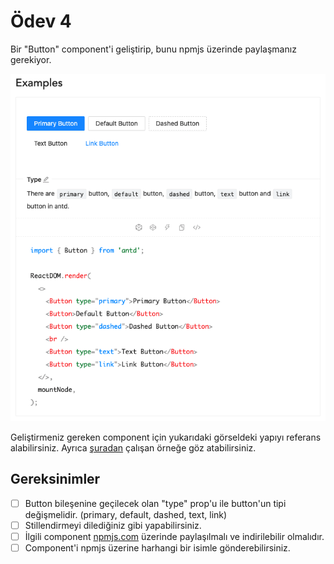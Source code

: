 # Ödev 4

Bir "Button" component'i geliştirip, bunu npmjs üzerinde paylaşmanız gerekiyor.

![preview](https://raw.githubusercontent.com/Kodluyoruz/taskforce/react-patika/react-patika/odev4/figures/preview.png)

Geliştirmeniz gereken component için yukarıdaki görseldeki yapıyı referans alabilirsiniz.
Ayrıca [şuradan](https://ant.design/components/button/) çalışan örneğe göz atabilirsiniz.

## Gereksinimler
- [ ] Button bileşenine geçilecek olan "type" prop'u ile button'un tipi değişmelidir. (primary, default, dashed, text, link)
- [ ] Stillendirmeyi dilediğiniz gibi yapabilirsiniz.
- [ ] İlgili component [npmjs.com](npmjs.com) üzerinde paylaşılmalı ve indirilebilir olmalıdır.
- [ ] Component'i npmjs üzerine harhangi bir isimle gönderebilirsiniz.
